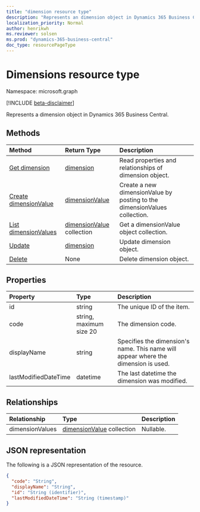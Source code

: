 ```yaml
---
title: "dimension resource type"
description: "Represents an dimension object in Dynamics 365 Business Central."
localization_priority: Normal
author: henrikwh
ms.reviewer: solsen
ms.prod: "dynamics-365-business-central"
doc_type: resourcePageType
---
```


# Dimensions resource type

Namespace: microsoft.graph

[!INCLUDE [beta-disclaimer](../../includes/beta-disclaimer.md)]

Represents a dimension object in Dynamics 365 Business Central.

## Methods

| Method       | Return Type | Description |
|:-------------|:------------|:------------|
| [Get dimension](../api/dynamics-dimension-get.md) | [dimension](dynamics-dimension.md) | Read properties and relationships of dimension object. |
| [Create dimensionValue](../api/dynamics-dimension-post-dimensionvalues.md) | [dimensionValue](dynamics-dimensionvalue.md) | Create a new dimensionValue by posting to the dimensionValues collection. |
| [List dimensionValues](../api/dynamics-dimension-list-dimensionvalues.md) | [dimensionValue](dynamics-dimensionvalue.md) collection | Get a dimensionValue object collection. |
| [Update](../api/dynamics-dimension-update.md) | [dimension](dynamics-dimension.md) | Update dimension object. |
| [Delete](../api/dynamics-dimension-delete.md) | None | Delete dimension object. |

## Properties

| Property     | Type        | Description |
|:-------------|:------------|:------------|
|id                  |string                   |The unique ID of the item.|
|code                |string, maximum size 20|The dimension code.       |
|displayName         |string                 |Specifies the dimension's name. This name will appear where the dimension is used.|
|lastModifiedDateTime|datetime               |The last datetime the dimension was modified.|  

## Relationships

| Relationship | Type        | Description |
|:-------------|:------------|:------------|
|dimensionValues|[dimensionValue](dynamics-dimensionvalue.md) collection| Nullable.|

## JSON representation

The following is a JSON representation of the resource.

<!-- {
  "blockType": "resource",
  "optionalProperties": [

  ],
  "@odata.type": "microsoft.graph.dimension",
  "baseType": "",
  "keyProperty": "id"
}-->

```json
{
  "code": "String",
  "displayName": "String",
  "id": "String (identifier)",
  "lastModifiedDateTime": "String (timestamp)"
}
```

<!-- uuid: 16cd6b66-4b1a-43a1-adaf-3a886856ed98
2019-02-04 14:57:30 UTC -->
<!-- {
  "type": "#page.annotation",
  "description": "dimension resource",
  "keywords": "",
  "section": "documentation",
  "tocPath": ""
}-->